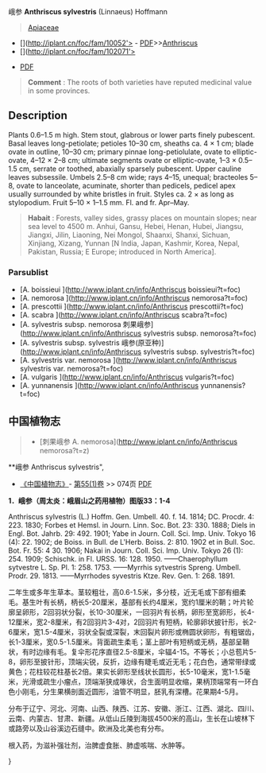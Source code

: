 峨参 **Anthriscus sylvestris** (Linnaeus) Hoffmann

> [Apiaceae](http://www.iplant.cn/info/Apiaceae?t=foc)
* [](http://iplant.cn/foc/fam/10052'> - [PDF](http://iplant.cn/foc/pdf/Apiaceae.pdf)>>[Anthriscus](http://www.iplant.cn/info/Anthriscus?t=foc)
* [](http://iplant.cn/foc/fam/102071'>
 - [PDF](http://www.iplant.cn/foc/pdf/Anthriscus.pdf)

> **Comment** : 
> The roots of both varieties have reputed medicinal value in some provinces.

## Description

Plants 0.6–1.5 m high. Stem stout, glabrous or lower parts finely pubescent. Basal leaves long-petiolate; petioles 10–30 cm, sheaths ca. 4 × 1 cm; blade ovate in outline, 10–30 cm; primary pinnae long-petiolulate, ovate to elliptic-ovate, 4–12 × 2–8 cm; ultimate segments ovate or elliptic-ovate, 1–3 × 0.5–1.5 cm, serrate or toothed, abaxially sparsely pubescent. Upper cauline leaves subsessile. Umbels 2.5–8 cm wide; rays 4–15, unequal; bracteoles 5–8, ovate to lanceolate, acuminate, shorter than pedicels, pedicel apex usually surrounded by white bristles in fruit. Styles ca. 2 × as long as stylopodium. Fruit 5–10 × 1–1.5 mm. Fl. and fr. Apr–May.

> **Habait** : 
> Forests, valley sides, grassy places on mountain slopes; near sea level to 4500 m. Anhui, Gansu, Hebei, Henan, Hubei, Jiangsu, Jiangxi, Jilin, Liaoning, Nei Mongol, Shaanxi, Shanxi, Sichuan, Xinjiang, Xizang, Yunnan [N India, Japan, Kashmir, Korea, Nepal, Pakistan, Russia; E Europe; introduced in North America].

### Parsublist

* [A.  boissieui  ](http://www.iplant.cn/info/Anthriscus boissieui?t=foc)
* [A.  nemorosa  ](http://www.iplant.cn/info/Anthriscus nemorosa?t=foc)
* [A.  prescottii  ](http://www.iplant.cn/info/Anthriscus prescottii?t=foc)
* [A.  scabra  ](http://www.iplant.cn/info/Anthriscus scabra?t=foc)
* [A.  sylvestris subsp. nemorosa  刺果峨参](http://www.iplant.cn/info/Anthriscus sylvestris subsp. nemorosa?t=foc)
* [A.  sylvestris subsp. sylvestris  峨参(原亚种)](http://www.iplant.cn/info/Anthriscus sylvestris subsp. sylvestris?t=foc)
* [A.  sylvestris var. nemorosa  ](http://www.iplant.cn/info/Anthriscus sylvestris var. nemorosa?t=foc)
* [A.  vulgaris  ](http://www.iplant.cn/info/Anthriscus vulgaris?t=foc)
* [A.  yunnanensis  ](http://www.iplant.cn/info/Anthriscus yunnanensis?t=foc)

## 中国植物志

> * [刺果峨参  A.  nemorosa](http://www.iplant.cn/info/Anthriscus nemorosa?t=z)

**峨参 Anthriscus sylvestris",

* [《中国植物志》](http://www.iplant.cn/frps)- [第55(1)卷](http://www.iplant.cn/frps/vol/55(1)) >> 074页 [PDF](http://www.iplant.cn/frps/pdf/55(1)/074.PDF)

**1．峨参（周太炎：峨眉山之药用植物）图版33：1-4**

Anthriscus sylvestris (L.) Hoffm. Gen. Umbell. 40. f. 14. 1814; DC. Procdr. 4: 223. 1830; Forbes et Hemsl. in Journ. Linn. Soc. Bot. 23: 330. 1888; Diels in Engl. Bot. Jahrb. 29: 492. 1901; Yabe in Journ. Coll. Sci. Imp. Univ. Tokyo 16 (4): 22. 1902; de Boiss. in Bull. de L'Herb. Boiss. 2: 810. 1902 et in Bull. Soc. Bot. Fr. 55: 4 30. 1906; Nakai in Journ. Coll. Sci. Imp. Univ. Tokyo 26 (1): 254. 1909; Schischk. in Fl. URSS. 16: 128. 1950. ——Chaerophyllum sytvestre L. Sp. Pl. 1: 258. 1753. ——Myrrhis sytvestris Spreng. Umbell. Prodr. 29. 1813. ——Myrrhodes syvestris Ktze. Rev. Gen. 1: 268. 1891.

二年生或多年生草本。茎较粗壮，高0.6-1.5米，多分枝，近无毛或下部有细柔毛。基生叶有长柄，柄长5-20厘米，基部有长约4厘米，宽约1厘米的鞘；叶片轮廓呈卵形，2回羽状分裂，长10-30厘米，一回羽片有长柄，卵形至宽卵形，长4-12厘米，宽2-8厘米，有2回羽片3-4对，2回羽片有短柄，轮廓卵状披针形，长2-6厘米，宽1.5-4厘米，羽状全裂或深裂，末回裂片卵形或椭圆状卵形，有粗锯齿，长1-3厘米，宽0.5-1.5厘米。背面疏生柔毛；茎上部叶有短柄或无柄，基部呈鞘状，有时边缘有毛。复伞形花序直径2.5-8厘米，伞辐4-15。不等长；小总苞片5-8，卵形至披针形，顶端尖锐，反折，边缘有睫毛或近无毛；花白色，通常带绿或黄色；花柱较花柱基长2倍。果实长卵形至线状长圆形，长5-10毫米，宽1-1.5毫米，光滑或疏生小瘤点，顶端渐狭成喙状，合生面明显收缩，果柄顶端常有一环白色小刚毛，分生果横剖面近圆形，油管不明显，胚乳有深槽。花果期4-5月。

分布于辽宁、河北、河南、山西、陕西、江苏、安徽、浙江、江西、湖北、四川、云南、内蒙古、甘肃、新疆。从低山丘陵到海拔4500米的高山，生长在山坡林下或路旁以及山谷溪边石缝中。欧洲及北美也有分布。

根入药，为滋补强壮剂，治脾虚食胀、肺虚咳喘、水肿等。

}